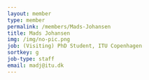 ```yaml
---
layout: member
type: member
permalink: /members/Mads-Johansen
title: Mads Johansen
img: /img/no-pic.png
job: (Visiting) PhD Student, ITU Copenhagen
sortkey: g
job-type: staff
email: madj@itu.dk
---
```

